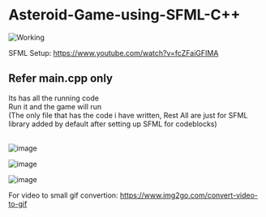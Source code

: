 # Asteroid-Game-using-SFML-C++

![Working](./VID-20210706-WA-1625554464352.gif)


SFML Setup: https://www.youtube.com/watch?v=fcZFaiGFIMA

<h2>Refer main.cpp only</h2> 
Its has all the running code
<br>
Run it and the game will run 
<br>
(The only file that has the code i have written, Rest All are just for SFML library added by default after setting up SFML for codeblocks)<br>
<br>

![image](https://user-images.githubusercontent.com/42890838/100061776-9234da80-2e54-11eb-9124-96ef4faa217b.png)

![image](https://user-images.githubusercontent.com/42890838/100061786-95c86180-2e54-11eb-965e-b87e2a553c74.png)

![image](https://user-images.githubusercontent.com/42890838/100061803-9bbe4280-2e54-11eb-8372-22586707462f.png)

For video to small gif convertion: https://www.img2go.com/convert-video-to-gif
